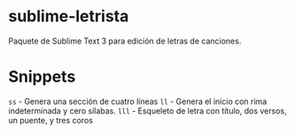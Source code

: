 # sublime-letrista
Paquete de Sublime Text 3 para edición de letras de canciones.

# Snippets

`ss` - Genera una sección de cuatro líneas
`ll` - Genera el inicio con rima indeterminada y cero sílabas.
`lll` - Esqueleto de letra con título, dos versos, un puente, y tres coros